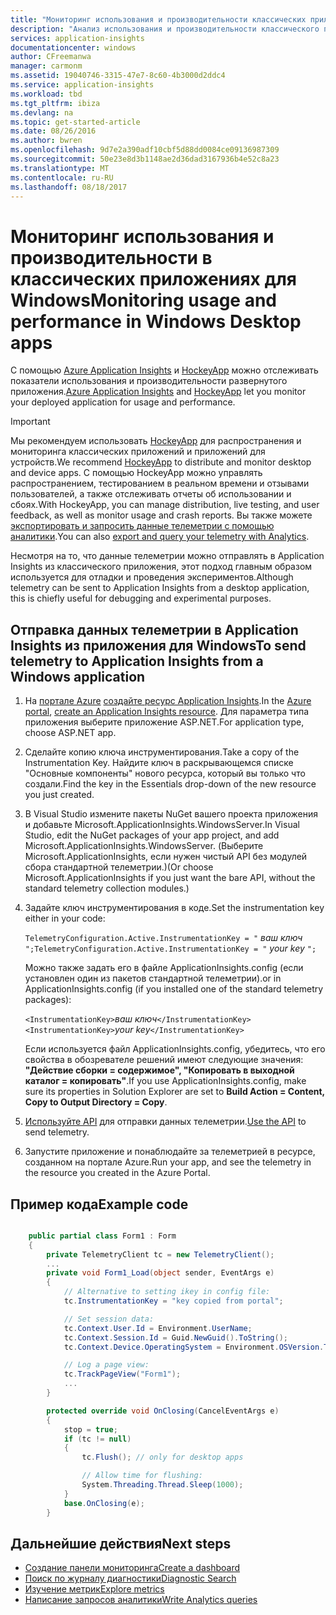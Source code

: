 ```yaml
---
title: "Мониторинг использования и производительности классических приложений для Windows"
description: "Анализ использования и производительности классического приложения для Windows с помощью HockeyApp и Application Insights."
services: application-insights
documentationcenter: windows
author: CFreemanwa
manager: carmonm
ms.assetid: 19040746-3315-47e7-8c60-4b3000d2ddc4
ms.service: application-insights
ms.workload: tbd
ms.tgt_pltfrm: ibiza
ms.devlang: na
ms.topic: get-started-article
ms.date: 08/26/2016
ms.author: bwren
ms.openlocfilehash: 9d7e2a390adf10cbf5d88dd0084ce09136987309
ms.sourcegitcommit: 50e23e8d3b1148ae2d36dad3167936b4e52c8a23
ms.translationtype: MT
ms.contentlocale: ru-RU
ms.lasthandoff: 08/18/2017
---
```

# <a name="monitoring-usage-and-performance-in-windows-desktop-apps"></a><span data-ttu-id="3412a-103">Мониторинг использования и производительности в классических приложениях для Windows</span><span class="sxs-lookup"><span data-stu-id="3412a-103">Monitoring usage and performance in Windows Desktop apps</span></span>


<span data-ttu-id="3412a-104">С помощью [Azure Application Insights](app-insights-overview.md) и [HockeyApp](https://hockeyapp.net) можно отслеживать показатели использования и производительности развернутого приложения.</span><span class="sxs-lookup"><span data-stu-id="3412a-104">[Azure Application Insights](app-insights-overview.md) and [HockeyApp](https://hockeyapp.net) let you monitor your deployed application for usage and performance.</span></span>

> [!IMPORTANT]
> <span data-ttu-id="3412a-105">Мы рекомендуем использовать [HockeyApp](https://hockeyapp.net) для распространения и мониторинга классических приложений и приложений для устройств.</span><span class="sxs-lookup"><span data-stu-id="3412a-105">We recommend [HockeyApp](https://hockeyapp.net) to distribute and monitor desktop and device apps.</span></span> <span data-ttu-id="3412a-106">С помощью HockeyApp можно управлять распространением, тестированием в реальном времени и отзывами пользователей, а также отслеживать отчеты об использовании и сбоях.</span><span class="sxs-lookup"><span data-stu-id="3412a-106">With HockeyApp, you can manage distribution, live testing, and user feedback, as well as monitor usage and crash reports.</span></span> <span data-ttu-id="3412a-107">Вы также можете [экспортировать и запросить данные телеметрии с помощью аналитики](app-insights-hockeyapp-bridge-app.md).</span><span class="sxs-lookup"><span data-stu-id="3412a-107">You can also [export and query your telemetry with Analytics](app-insights-hockeyapp-bridge-app.md).</span></span>
> 
> <span data-ttu-id="3412a-108">Несмотря на то, что данные телеметрии можно отправлять в Application Insights из классического приложения, этот подход главным образом используется для отладки и проведения экспериментов.</span><span class="sxs-lookup"><span data-stu-id="3412a-108">Although telemetry can be sent to Application Insights from a desktop application, this is chiefly useful for debugging and experimental purposes.</span></span>
> 
> 

## <a name="to-send-telemetry-to-application-insights-from-a-windows-application"></a><span data-ttu-id="3412a-109">Отправка данных телеметрии в Application Insights из приложения для Windows</span><span class="sxs-lookup"><span data-stu-id="3412a-109">To send telemetry to Application Insights from a Windows application</span></span>
1. <span data-ttu-id="3412a-110">На [портале Azure](https://portal.azure.com) [создайте ресурс Application Insights](app-insights-create-new-resource.md).</span><span class="sxs-lookup"><span data-stu-id="3412a-110">In the [Azure portal](https://portal.azure.com), [create an Application Insights resource](app-insights-create-new-resource.md).</span></span> <span data-ttu-id="3412a-111">Для параметра типа приложения выберите приложение ASP.NET.</span><span class="sxs-lookup"><span data-stu-id="3412a-111">For application type, choose ASP.NET app.</span></span>
2. <span data-ttu-id="3412a-112">Сделайте копию ключа инструментирования.</span><span class="sxs-lookup"><span data-stu-id="3412a-112">Take a copy of the Instrumentation Key.</span></span> <span data-ttu-id="3412a-113">Найдите ключ в раскрывающемся списке "Основные компоненты" нового ресурса, который вы только что создали.</span><span class="sxs-lookup"><span data-stu-id="3412a-113">Find the key in the Essentials drop-down of the new resource you just created.</span></span> 
3. <span data-ttu-id="3412a-114">В Visual Studio измените пакеты NuGet вашего проекта приложения и добавьте Microsoft.ApplicationInsights.WindowsServer.</span><span class="sxs-lookup"><span data-stu-id="3412a-114">In Visual Studio, edit the NuGet packages of your app project, and add Microsoft.ApplicationInsights.WindowsServer.</span></span> <span data-ttu-id="3412a-115">(Выберите Microsoft.ApplicationInsights, если нужен чистый API без модулей сбора стандартной телеметрии.)</span><span class="sxs-lookup"><span data-stu-id="3412a-115">(Or choose Microsoft.ApplicationInsights if you just want the bare API, without the standard telemetry collection modules.)</span></span>
4. <span data-ttu-id="3412a-116">Задайте ключ инструментирования в коде.</span><span class="sxs-lookup"><span data-stu-id="3412a-116">Set the instrumentation key either in your code:</span></span>
   
    <span data-ttu-id="3412a-117">`TelemetryConfiguration.Active.InstrumentationKey = "` *ваш ключ* `";`</span><span class="sxs-lookup"><span data-stu-id="3412a-117">`TelemetryConfiguration.Active.InstrumentationKey = "` *your key* `";`</span></span> 
   
    <span data-ttu-id="3412a-118">Можно также задать его в файле ApplicationInsights.config (если установлен один из пакетов стандартной телеметрии).</span><span class="sxs-lookup"><span data-stu-id="3412a-118">or in ApplicationInsights.config (if you installed one of the standard telemetry packages):</span></span>
   
    <span data-ttu-id="3412a-119">`<InstrumentationKey>`*ваш ключ*`</InstrumentationKey>`</span><span class="sxs-lookup"><span data-stu-id="3412a-119">`<InstrumentationKey>`*your key*`</InstrumentationKey>`</span></span> 
   
    <span data-ttu-id="3412a-120">Если используется файл ApplicationInsights.config, убедитесь, что его свойства в обозревателе решений имеют следующие значения: **"Действие сборки = содержимое", "Копировать в выходной каталог = копировать"**.</span><span class="sxs-lookup"><span data-stu-id="3412a-120">If you use ApplicationInsights.config, make sure its properties in Solution Explorer are set to **Build Action = Content, Copy to Output Directory = Copy**.</span></span>
5. <span data-ttu-id="3412a-121">[Используйте API](app-insights-api-custom-events-metrics.md) для отправки данных телеметрии.</span><span class="sxs-lookup"><span data-stu-id="3412a-121">[Use the API](app-insights-api-custom-events-metrics.md) to send telemetry.</span></span>
6. <span data-ttu-id="3412a-122">Запустите приложение и понаблюдайте за телеметрией в ресурсе, созданном на портале Azure.</span><span class="sxs-lookup"><span data-stu-id="3412a-122">Run your app, and see the telemetry in the resource you created in the Azure Portal.</span></span>

## <span data-ttu-id="3412a-123"><a name="telemetry"></a>Пример кода</span><span class="sxs-lookup"><span data-stu-id="3412a-123"><a name="telemetry"></a>Example code</span></span>
```C#

    public partial class Form1 : Form
    {
        private TelemetryClient tc = new TelemetryClient();
        ...
        private void Form1_Load(object sender, EventArgs e)
        {
            // Alternative to setting ikey in config file:
            tc.InstrumentationKey = "key copied from portal";

            // Set session data:
            tc.Context.User.Id = Environment.UserName;
            tc.Context.Session.Id = Guid.NewGuid().ToString();
            tc.Context.Device.OperatingSystem = Environment.OSVersion.ToString();

            // Log a page view:
            tc.TrackPageView("Form1");
            ...
        }

        protected override void OnClosing(CancelEventArgs e)
        {
            stop = true;
            if (tc != null)
            {
                tc.Flush(); // only for desktop apps

                // Allow time for flushing:
                System.Threading.Thread.Sleep(1000);
            }
            base.OnClosing(e);
        }

```

## <a name="next-steps"></a><span data-ttu-id="3412a-124">Дальнейшие действия</span><span class="sxs-lookup"><span data-stu-id="3412a-124">Next steps</span></span>
* [<span data-ttu-id="3412a-125">Создание панели мониторинга</span><span class="sxs-lookup"><span data-stu-id="3412a-125">Create a dashboard</span></span>](app-insights-dashboards.md)
* [<span data-ttu-id="3412a-126">Поиск по журналу диагностики</span><span class="sxs-lookup"><span data-stu-id="3412a-126">Diagnostic Search</span></span>](app-insights-diagnostic-search.md)
* [<span data-ttu-id="3412a-127">Изучение метрик</span><span class="sxs-lookup"><span data-stu-id="3412a-127">Explore metrics</span></span>](app-insights-metrics-explorer.md)
* [<span data-ttu-id="3412a-128">Написание запросов аналитики</span><span class="sxs-lookup"><span data-stu-id="3412a-128">Write Analytics queries</span></span>](app-insights-analytics.md)

